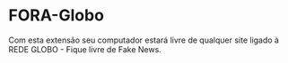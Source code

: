 # FORA-Globo
Com esta extensão seu computador estará livre de qualquer site ligado à REDE GLOBO - Fique livre de Fake News.
